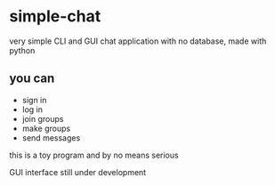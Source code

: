 # simple-chat

very simple CLI and GUI chat application with no database, made with python

## you can
- sign in
- log in
- join groups
- make groups
- send messages

this is a toy program and by no means serious

GUI interface still under development
